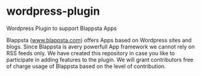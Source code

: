 # wordpress-plugin
Wordpress Plugin to support Blappsta Apps

Blappsta (www.blappsta.com) offers Apps based on Wordpress sites and blogs. Since Blappsta is avery powerfull App framework we cannot rely on RSS feeds only. We have created this repository in case you like to participate in adding features to the plugin.
We will grant contributors free of charge usage of Blappsta based on the level of contribution.
